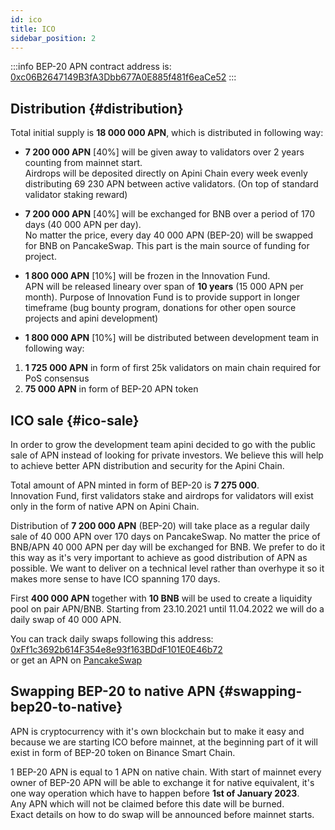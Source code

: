 ```yaml
---
id: ico
title: ICO
sidebar_position: 2
---
```

 
:::info
BEP-20 APN contract address is: [0xc06B2647149B3fA3Dbb677A0E885f481f6eaCe52](https://bscscan.com/address/0xc06b2647149b3fa3dbb677a0e885f481f6eace52)
:::

## Distribution {#distribution}
 
Total initial supply is **18 000 000 APN**, which is distributed in following way:
 
* **7 200 000 APN** [40%] will be given away to validators over 2 years counting from mainnet start.  
   Airdrops will be deposited directly on Apini Chain every week evenly distributing 69 230 APN between active validators. (On top of standard validator staking reward)
 
* **7 200 000 APN** [40%] will be exchanged for BNB over a period of 170 days (40 000 APN per day).  
No matter the price, every day 40 000 APN (BEP-20) will be swapped for BNB on PancakeSwap. This part is the main source of funding for project.
 
* **1 800 000 APN** [10%] will be frozen in the Innovation Fund.  
APN will be released lineary over span of **10 years** (15 000 APN per month). Purpose of Innovation Fund is to provide support in longer timeframe (bug bounty program, donations for other open source projects and apini development)
 
* **1 800 000 APN** [10%] will be distributed between development team in following way:  
1) **1 725 000 APN** in form of first 25k validators on main chain required for PoS consensus  
2) **75 000 APN** in form of BEP-20 APN token
 
## ICO sale {#ico-sale}
 
In order to grow the development team apini decided to go with the public sale of APN instead of looking for private investors.
We believe this will help to achieve better APN distribution and security for the Apini Chain.
 
Total amount of APN minted in form of BEP-20 is **7 275 000**.  
Innovation Fund, first validators stake and airdrops for validators will exist only in the form of native APN on Apini Chain.
 
Distribution of **7 200 000 APN** (BEP-20) will take place as a regular daily sale of 40 000 APN over 170 days on PancakeSwap.
No matter the price of BNB/APN 40 000 APN per day will be exchanged for BNB. 
We prefer to do it this way as it's very important to achieve as good distribution of APN as possible.
We want to deliver on a technical level rather than overhype it so it makes more sense to have ICO spanning 170 days.
 
First **400 000 APN** together with **10 BNB** will be used to create a liquidity pool on pair APN/BNB. 
Starting from 23.10.2021 until 11.04.2022 we will do a daily swap of 40 000 APN.
 
You can track daily swaps following this address: [0xFf1c3692b614F354e8e93f163BDdF101E0E46b72](https://bscscan.com/token/0xc06b2647149b3fa3dbb677a0e885f481f6eace52?a=0xFf1c3692b614F354e8e93f163BDdF101E0E46b72)  
or get an APN on [PancakeSwap](https://pancakeswap.finance/swap?outputCurrency=0xc06b2647149b3fa3dbb677a0e885f481f6eace52)
 
## Swapping BEP-20 to native APN {#swapping-bep20-to-native}
 
APN is cryptocurrency with it's own blockchain but to make it easy and because we are starting ICO before mainnet, at the beginning part of it will exist in form of BEP-20 token on Binance Smart Chain.  

1 BEP-20 APN is equal to 1 APN on native chain. With start of mainnet every owner of BEP-20 APN will be able to exchange it for native equivalent, it's one way operation which have to happen before **1st of January 2023**.  
Any APN which will not be claimed before this date will be burned.  
Exact details on how to do swap will be announced before mainnet starts.
 
 
 